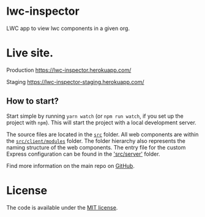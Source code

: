 # lwc-inspector

LWC app to view lwc components in a given org.

# Live site.

Production
https://lwc-inspector.herokuapp.com/

Staging
https://lwc-inspector-staging.herokuapp.com/

## How to start?

Start simple by running `yarn watch` (or `npm run watch`, if you set up the project with `npm`). This will start the project with a local development server.

The source files are located in the [`src`](./src) folder. All web components are within the [`src/client/modules`](./src/modules) folder. The folder hierarchy also represents the naming structure of the web components. The entry file for the custom Express configuration can be found in the ['src/server'](./src/server) folder.

Find more information on the main repo on [GitHub](https://github.com/muenzpraeger/create-lwc-app).

# License

The code is available under the [MIT license](https://github.com/londoner1234/lwc-inspector/blob/main/LICENSE).
